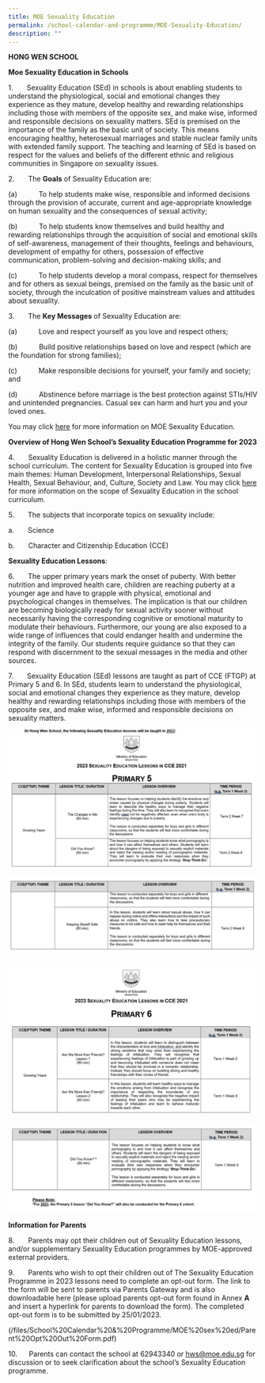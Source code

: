 ```yaml
---
title: MOE Sexuality Education
permalink: /school-calendar-and-programme/MOE-Sexuality-Education/
description: ""
---
```

**HONG WEN SCHOOL**

**Moe Sexua****l****ity Education in Schools**

1.       Sexuality Education (SEd) in schools is about enabling students to understand the physiological, social and emotional changes they experience as they mature, develop healthy and rewarding relationships including those with members of the opposite sex, and make wise, informed and responsible decisions on sexuality matters. SEd is premised on the importance of the family as the basic unit of society. This means encouraging healthy, heterosexual marriages and stable nuclear family units with extended family support. The teaching and learning of SEd is based on respect for the values and beliefs of the different ethnic and religious communities in Singapore on sexuality issues.

2.       The **Goals** of Sexuality Education are:

(a)           To help students make wise, responsible and informed decisions through the provision of accurate, current and age-appropriate knowledge on human sexuality and the consequences of sexual activity;

(b)           To help students know themselves and build healthy and rewarding relationships through the acquisition of social and emotional skills of self-awareness, management of their thoughts, feelings and behaviours, development of empathy for others, possession of effective communication, problem-solving and decision-making skills; and

(c)           To help students develop a moral compass, respect for themselves and for others as sexual beings, premised on the family as the basic unit of society, through the inculcation of positive mainstream values and attitudes about sexuality.

3.       The **Key Messages** of Sexuality Education are:

(a)           Love and respect yourself as you love and respect others;

(b)           Build positive relationships based on love and respect (which are the foundation for strong families);

(c)           Make responsible decisions for yourself, your family and society; and

(d)           Abstinence before marriage is the best protection against STIs/HIV and unintended pregnancies. Casual sex can harm and hurt you and your loved ones.

You may click [here](https://go.gov.sg/moe-sexuality-education) for more information on MOE Sexuality Education.

**Overview of Hong Wen School’s Sexuality Education Programme for 2023**

4.       Sexuality Education is delivered in a holistic manner through the school curriculum. The content for Sexuality Education is grouped into five main themes: Human Development, Interpersonal Relationships, Sexual Health, Sexual Behaviour, and, Culture, Society and Law. You may click [here](https://go.gov.sg/moe-sexuality-education-scope) for more information on the scope of Sexuality Education in the school curriculum.

5.       The subjects that incorporate topics on sexuality include:

a.       Science

b.       Character and Citizenship Education (CCE)

**Sexuality Education Lessons**:

6.       The upper primary years mark the onset of puberty. With better nutrition and improved health care, children are reaching puberty at a younger age and have to grapple with physical, emotional and psychological changes in themselves. The implication is that our children are becoming biologically ready for sexual activity sooner without necessarily having the corresponding cognitive or emotional maturity to modulate their behaviours. Furthermore, our young are also exposed to a wide range of influences that could endanger health and undermine the integrity of the family. Our students require guidance so that they can respond with discernment to the sexual messages in the media and other sources.

7\.       Sexuality Education (SEd) lessons are taught as part of CCE (FTGP) at Primary 5 and 6. In SEd, students learn to understand the physiological, social and emotional changes they experience as they mature, develop healthy and rewarding relationships including those with members of the opposite sex, and make wise, informed and responsible decisions on sexuality matters.


![](/images/School%20Calendar%20&%20Programme/MOE%20sex%20ed/2023_Sexuality1.jpg)

![](/images/School%20Calendar%20&%20Programme/MOE%20sex%20ed/2023_Sexuality2.jpg)

![](/images/School%20Calendar%20&%20Programme/MOE%20sex%20ed/2023_Sexuality3.jpg)

![](/images/School%20Calendar%20&%20Programme/MOE%20sex%20ed/2023_Sexuality4.jpg)

**Information for Parents**

8.       Parents may opt their children out of Sexuality Education lessons, and/or supplementary Sexuality Education programmes by MOE-approved external providers.

9.       Parents who wish to opt their children out of The Sexuality Education Programme in 2023 lessons need to complete an opt-out form. The link to the form will be sent to parents via Parents Gateway and is also downloadable here (please upload parents opt-out form found in Annex **A** and insert a hyperlink for parents to download the form). The completed opt-out form is to be submitted by 25/01/2023.

(/files/School%20Calendar%20&%20Programme/MOE%20sex%20ed/Parent%20Opt%20Out%20Form.pdf)

10.      Parents can contact the school at 62943340 or hws@moe.edu.sg for discussion or to seek clarification about the school’s Sexuality Education programme.